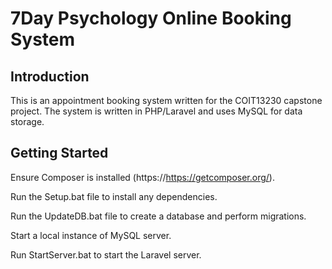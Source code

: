 # 7Day Psychology Online Booking System
## Introduction
This is an appointment booking system written for the COIT13230 capstone project. The system is written in PHP/Laravel and uses MySQL for data storage.

## Getting Started
Ensure Composer is installed (https://https://getcomposer.org/).

Run the Setup.bat file to install any dependencies.

Run the UpdateDB.bat file to create a database and perform migrations.

Start a local instance of MySQL server.

Run StartServer.bat to start the Laravel server.